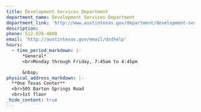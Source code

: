 ```yaml
---
title: Development Services Department
department_name: Development Services Department
department_link: 'http://www.austintexas.gov/department/development-services'
description:
phone: 512-978-4000
email: 'http://austintexas.gov/email/dsdhelp'
hours:
  - time_period_markdown: |-
      *General*
      <br>Monday through Friday, 7:45am to 4:45pm

      &nbsp;
physical_address_markdown: |-
  **One Texas Center**
  <br>505 Barton Springs Road
  <br>1st floor
_hide_content: true
---
```




